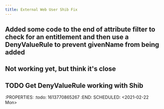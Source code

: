 ```yaml
---
title: External Web User Shib Fix
---
```


## Added some code to the end of attribute filter to check for an entitlement and then use a DenyValueRule to prevent givenName from being added

## Not working yet, but think it's close
## TODO Get DenyValueRule working with Shib
:PROPERTIES:
:todo: 1613770865267
:END:
SCHEDULED: <2021-02-22 Mon>
